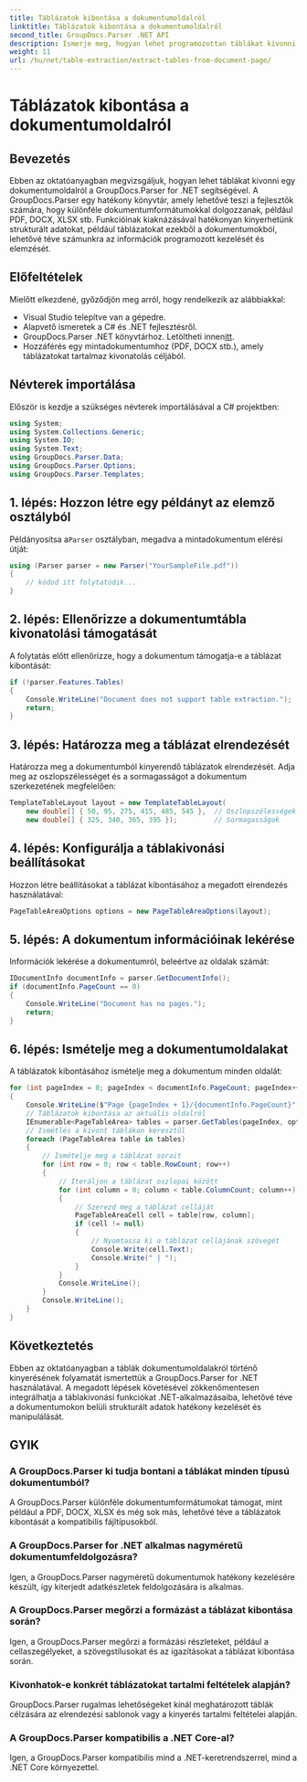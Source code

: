 ```yaml
---
title: Táblázatok kibontása a dokumentumoldalról
linktitle: Táblázatok kibontása a dokumentumoldalról
second_title: GroupDocs.Parser .NET API
description: Ismerje meg, hogyan lehet programozottan táblákat kivonni dokumentumokból a GroupDocs.Parser for .NET segítségével. Ez az átfogó oktatóanyag lépésről lépésre nyújt útmutatást.
weight: 11
url: /hu/net/table-extraction/extract-tables-from-document-page/
---
```


# Táblázatok kibontása a dokumentumoldalról

## Bevezetés
Ebben az oktatóanyagban megvizsgáljuk, hogyan lehet táblákat kivonni egy dokumentumoldalról a GroupDocs.Parser for .NET segítségével. A GroupDocs.Parser egy hatékony könyvtár, amely lehetővé teszi a fejlesztők számára, hogy különféle dokumentumformátumokkal dolgozzanak, például PDF, DOCX, XLSX stb. Funkcióinak kiaknázásával hatékonyan kinyerhetünk strukturált adatokat, például táblázatokat ezekből a dokumentumokból, lehetővé téve számunkra az információk programozott kezelését és elemzését.
## Előfeltételek
Mielőtt elkezdené, győződjön meg arról, hogy rendelkezik az alábbiakkal:
- Visual Studio telepítve van a gépedre.
- Alapvető ismeretek a C# és .NET fejlesztésről.
-  GroupDocs.Parser .NET könyvtárhoz. Letöltheti innen[itt](https://releases.groupdocs.com/parser/net/).
- Hozzáférés egy mintadokumentumhoz (PDF, DOCX stb.), amely táblázatokat tartalmaz kivonatolás céljából.

## Névterek importálása
Először is kezdje a szükséges névterek importálásával a C# projektben:
```csharp
using System;
using System.Collections.Generic;
using System.IO;
using System.Text;
using GroupDocs.Parser.Data;
using GroupDocs.Parser.Options;
using GroupDocs.Parser.Templates;
```
## 1. lépés: Hozzon létre egy példányt az elemző osztályból
 Példányosítsa a`Parser` osztályban, megadva a mintadokumentum elérési útját:
```csharp
using (Parser parser = new Parser("YourSampleFile.pdf"))
{
    // kódod itt folytatódik...
}
```
## 2. lépés: Ellenőrizze a dokumentumtábla kivonatolási támogatását
A folytatás előtt ellenőrizze, hogy a dokumentum támogatja-e a táblázat kibontását:
```csharp
if (!parser.Features.Tables)
{
    Console.WriteLine("Document does not support table extraction.");
    return;
}
```
## 3. lépés: Határozza meg a táblázat elrendezését
Határozza meg a dokumentumból kinyerendő táblázatok elrendezését. Adja meg az oszlopszélességet és a sormagasságot a dokumentum szerkezetének megfelelően:
```csharp
TemplateTableLayout layout = new TemplateTableLayout(
    new double[] { 50, 95, 275, 415, 485, 545 },  // Oszlopszélességek
    new double[] { 325, 340, 365, 395 });         // Sormagasságok
```
## 4. lépés: Konfigurálja a táblakivonási beállításokat
Hozzon létre beállításokat a táblázat kibontásához a megadott elrendezés használatával:
```csharp
PageTableAreaOptions options = new PageTableAreaOptions(layout);
```
## 5. lépés: A dokumentum információinak lekérése
Információk lekérése a dokumentumról, beleértve az oldalak számát:
```csharp
IDocumentInfo documentInfo = parser.GetDocumentInfo();
if (documentInfo.PageCount == 0)
{
    Console.WriteLine("Document has no pages.");
    return;
}
```
## 6. lépés: Ismételje meg a dokumentumoldalakat
A táblázatok kibontásához ismételje meg a dokumentum minden oldalát:
```csharp
for (int pageIndex = 0; pageIndex < documentInfo.PageCount; pageIndex++)
{
    Console.WriteLine($"Page {pageIndex + 1}/{documentInfo.PageCount}");
    // Táblázatok kibontása az aktuális oldalról
    IEnumerable<PageTableArea> tables = parser.GetTables(pageIndex, options);
    // Ismétlés a kivont táblákon keresztül
    foreach (PageTableArea table in tables)
    {
        // Ismételje meg a táblázat sorait
        for (int row = 0; row < table.RowCount; row++)
        {
            // Iteráljon a táblázat oszlopai között
            for (int column = 0; column < table.ColumnCount; column++)
            {
                // Szerezd meg a táblázat celláját
                PageTableAreaCell cell = table[row, column];
                if (cell != null)
                {
                    // Nyomtassa ki a táblázat cellájának szövegét
                    Console.Write(cell.Text);
                    Console.Write(" | ");
                }
            }
            Console.WriteLine();
        }
        Console.WriteLine();
    }
}
```

## Következtetés
Ebben az oktatóanyagban a táblák dokumentumoldalakról történő kinyerésének folyamatát ismertettük a GroupDocs.Parser for .NET használatával. A megadott lépések követésével zökkenőmentesen integrálhatja a táblakivonási funkciókat .NET-alkalmazásaiba, lehetővé téve a dokumentumokon belüli strukturált adatok hatékony kezelését és manipulálását.

## GYIK
### A GroupDocs.Parser ki tudja bontani a táblákat minden típusú dokumentumból?
A GroupDocs.Parser különféle dokumentumformátumokat támogat, mint például a PDF, DOCX, XLSX és még sok más, lehetővé téve a táblázatok kibontását a kompatibilis fájltípusokból.
### A GroupDocs.Parser for .NET alkalmas nagyméretű dokumentumfeldolgozásra?
Igen, a GroupDocs.Parser nagyméretű dokumentumok hatékony kezelésére készült, így kiterjedt adatkészletek feldolgozására is alkalmas.
### A GroupDocs.Parser megőrzi a formázást a táblázat kibontása során?
Igen, a GroupDocs.Parser megőrzi a formázási részleteket, például a cellaszegélyeket, a szövegstílusokat és az igazításokat a táblázat kibontása során.
### Kivonhatok-e konkrét táblázatokat tartalmi feltételek alapján?
GroupDocs.Parser rugalmas lehetőségeket kínál meghatározott táblák célzására az elrendezési sablonok vagy a kinyerés tartalmi feltételei alapján.
### A GroupDocs.Parser kompatibilis a .NET Core-al?
Igen, a GroupDocs.Parser kompatibilis mind a .NET-keretrendszerrel, mind a .NET Core környezettel.